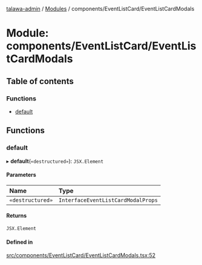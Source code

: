 [talawa-admin](../README.md) / [Modules](../modules.md) / components/EventListCard/EventListCardModals

# Module: components/EventListCard/EventListCardModals

## Table of contents

### Functions

- [default](components_EventListCard_EventListCardModals.md#default)

## Functions

### default

▸ **default**(`«destructured»`): `JSX.Element`

#### Parameters

| Name | Type |
| :------ | :------ |
| `«destructured»` | `InterfaceEventListCardModalProps` |

#### Returns

`JSX.Element`

#### Defined in

[src/components/EventListCard/EventListCardModals.tsx:52](https://github.com/palisadoes/talawa-admin/blob/bf9852d/src/components/EventListCard/EventListCardModals.tsx#L52)
